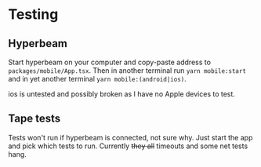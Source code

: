 # Testing

## Hyperbeam

Start hyperbeam on your computer and copy-paste address to `packages/mobile/App.tsx`.
Then in another terminal run `yarn mobile:start` and in yet another terminal
`yarn mobile:(android|ios)`.

ios is untested and possibly broken as I have no Apple devices to test.


## Tape tests

Tests won't run if hyperbeam is connected, not sure why. Just start the app
and pick which tests to run. Currently ~~they all~~ timeouts and some net tests hang.
